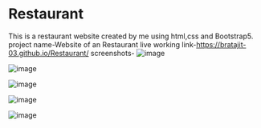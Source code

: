 # Restaurant
This is a restaurant website created by  me using html,css and Bootstrap5.
project name-Website of an Restaurant
live working link-https://bratajit-03.github.io/Restaurant/
screenshots-
![image](https://user-images.githubusercontent.com/106532791/179369643-03647d5f-5f94-4423-ba9a-e8b346149fb6.png)

![image](https://user-images.githubusercontent.com/106532791/179369576-8b95e1a7-5f1c-4b50-a882-459358c035f9.png)

![image](https://user-images.githubusercontent.com/106532791/179369656-308d6859-c905-45ae-820f-c22cb90ae783.png)

![image](https://user-images.githubusercontent.com/106532791/179369661-a5c0ca37-7e30-4041-bf18-8ce9f7681bcf.png)


![image](https://user-images.githubusercontent.com/106532791/179369672-0988c39e-50fd-4b1f-802e-04203d06b9f9.png)
